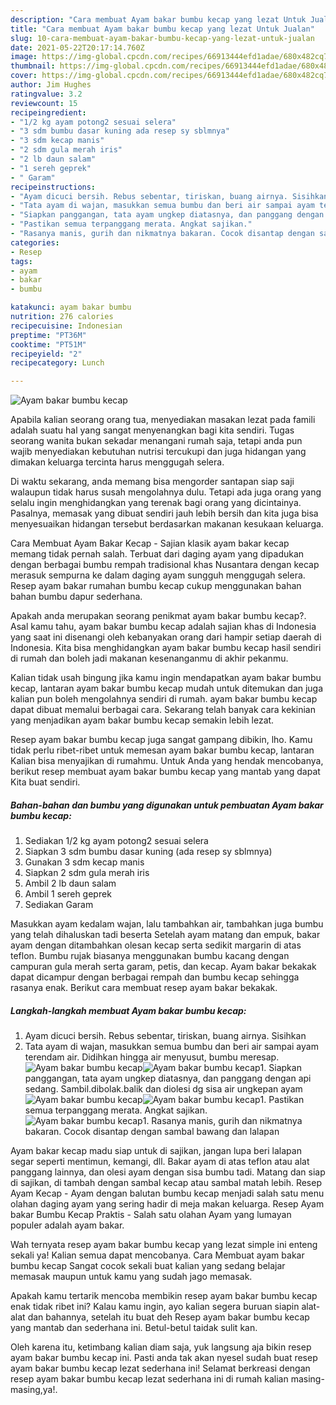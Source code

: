 ```yaml
---
description: "Cara membuat Ayam bakar bumbu kecap yang lezat Untuk Jualan"
title: "Cara membuat Ayam bakar bumbu kecap yang lezat Untuk Jualan"
slug: 10-cara-membuat-ayam-bakar-bumbu-kecap-yang-lezat-untuk-jualan
date: 2021-05-22T20:17:14.760Z
image: https://img-global.cpcdn.com/recipes/66913444efd1adae/680x482cq70/ayam-bakar-bumbu-kecap-foto-resep-utama.jpg
thumbnail: https://img-global.cpcdn.com/recipes/66913444efd1adae/680x482cq70/ayam-bakar-bumbu-kecap-foto-resep-utama.jpg
cover: https://img-global.cpcdn.com/recipes/66913444efd1adae/680x482cq70/ayam-bakar-bumbu-kecap-foto-resep-utama.jpg
author: Jim Hughes
ratingvalue: 3.2
reviewcount: 15
recipeingredient:
- "1/2 kg ayam potong2 sesuai selera"
- "3 sdm bumbu dasar kuning ada resep sy sblmnya"
- "3 sdm kecap manis"
- "2 sdm gula merah iris"
- "2 lb daun salam"
- "1 sereh geprek"
- " Garam"
recipeinstructions:
- "Ayam dicuci bersih. Rebus sebentar, tiriskan, buang airnya. Sisihkan"
- "Tata ayam di wajan, masukkan semua bumbu dan beri air sampai ayam terendam air. Didihkan hingga air menyusut, bumbu meresap."
- "Siapkan panggangan, tata ayam ungkep diatasnya, dan panggang dengan api sedang. Sambil.dibolak.balik dan diolesi dg sisa air ungkepan ayam"
- "Pastikan semua terpanggang merata. Angkat sajikan."
- "Rasanya manis, gurih dan nikmatnya bakaran. Cocok disantap dengan sambal bawang dan lalapan"
categories:
- Resep
tags:
- ayam
- bakar
- bumbu

katakunci: ayam bakar bumbu 
nutrition: 276 calories
recipecuisine: Indonesian
preptime: "PT36M"
cooktime: "PT51M"
recipeyield: "2"
recipecategory: Lunch

---
```



![Ayam bakar bumbu kecap](https://img-global.cpcdn.com/recipes/66913444efd1adae/680x482cq70/ayam-bakar-bumbu-kecap-foto-resep-utama.jpg)

Apabila kalian seorang orang tua, menyediakan masakan lezat pada famili adalah suatu hal yang sangat menyenangkan bagi kita sendiri. Tugas seorang  wanita bukan sekadar menangani rumah saja, tetapi anda pun wajib menyediakan kebutuhan nutrisi tercukupi dan juga hidangan yang dimakan keluarga tercinta harus menggugah selera.

Di waktu  sekarang, anda memang bisa mengorder santapan siap saji walaupun tidak harus susah mengolahnya dulu. Tetapi ada juga orang yang selalu ingin menghidangkan yang terenak bagi orang yang dicintainya. Pasalnya, memasak yang dibuat sendiri jauh lebih bersih dan kita juga bisa menyesuaikan hidangan tersebut berdasarkan makanan kesukaan keluarga. 

Cara Membuat Ayam Bakar Kecap - Sajian klasik ayam bakar kecap memang tidak pernah salah. Terbuat dari daging ayam yang dipadukan dengan berbagai bumbu rempah tradisional khas Nusantara dengan kecap merasuk sempurna ke dalam daging ayam sungguh menggugah selera. Resep ayam bakar rumahan bumbu kecap cukup menggunakan bahan bahan bumbu dapur sederhana.

Apakah anda merupakan seorang penikmat ayam bakar bumbu kecap?. Asal kamu tahu, ayam bakar bumbu kecap adalah sajian khas di Indonesia yang saat ini disenangi oleh kebanyakan orang dari hampir setiap daerah di Indonesia. Kita bisa menghidangkan ayam bakar bumbu kecap hasil sendiri di rumah dan boleh jadi makanan kesenanganmu di akhir pekanmu.

Kalian tidak usah bingung jika kamu ingin mendapatkan ayam bakar bumbu kecap, lantaran ayam bakar bumbu kecap mudah untuk ditemukan dan juga kalian pun boleh mengolahnya sendiri di rumah. ayam bakar bumbu kecap dapat dibuat memalui berbagai cara. Sekarang telah banyak cara kekinian yang menjadikan ayam bakar bumbu kecap semakin lebih lezat.

Resep ayam bakar bumbu kecap juga sangat gampang dibikin, lho. Kamu tidak perlu ribet-ribet untuk memesan ayam bakar bumbu kecap, lantaran Kalian bisa menyajikan di rumahmu. Untuk Anda yang hendak mencobanya, berikut resep membuat ayam bakar bumbu kecap yang mantab yang dapat Kita buat sendiri.

<!--inarticleads1-->

##### Bahan-bahan dan bumbu yang digunakan untuk pembuatan Ayam bakar bumbu kecap:

1. Sediakan 1/2 kg ayam potong2 sesuai selera
1. Siapkan 3 sdm bumbu dasar kuning (ada resep sy sblmnya)
1. Gunakan 3 sdm kecap manis
1. Siapkan 2 sdm gula merah iris
1. Ambil 2 lb daun salam
1. Ambil 1 sereh geprek
1. Sediakan  Garam


Masukkan ayam kedalam wajan, lalu tambahkan air, tambahkan juga bumbu yang telah dihaluskan tadi beserta Setelah ayam matang dan empuk, bakar ayam dengan ditambahkan olesan kecap serta sedikit margarin di atas teflon. Bumbu rujak biasanya menggunakan bumbu kacang dengan campuran gula merah serta garam, petis, dan kecap. Ayam bakar bekakak dapat dicampur dengan berbagai rempah dan bumbu kecap sehingga rasanya enak. Berikut cara membuat resep ayam bakar bekakak. 

<!--inarticleads2-->

##### Langkah-langkah membuat Ayam bakar bumbu kecap:

1. Ayam dicuci bersih. Rebus sebentar, tiriskan, buang airnya. Sisihkan
1. Tata ayam di wajan, masukkan semua bumbu dan beri air sampai ayam terendam air. Didihkan hingga air menyusut, bumbu meresap.
<img src="https://img-global.cpcdn.com/steps/c4a06f101fa3c60a/160x128cq70/ayam-bakar-bumbu-kecap-langkah-memasak-2-foto.jpg" alt="Ayam bakar bumbu kecap"><img src="https://img-global.cpcdn.com/steps/f966b02f091a7561/160x128cq70/ayam-bakar-bumbu-kecap-langkah-memasak-2-foto.jpg" alt="Ayam bakar bumbu kecap">1. Siapkan panggangan, tata ayam ungkep diatasnya, dan panggang dengan api sedang. Sambil.dibolak.balik dan diolesi dg sisa air ungkepan ayam
<img src="https://img-global.cpcdn.com/steps/1e97e0d38a6f85b6/160x128cq70/ayam-bakar-bumbu-kecap-langkah-memasak-3-foto.jpg" alt="Ayam bakar bumbu kecap"><img src="https://img-global.cpcdn.com/steps/a1ec54aac61161e5/160x128cq70/ayam-bakar-bumbu-kecap-langkah-memasak-3-foto.jpg" alt="Ayam bakar bumbu kecap">1. Pastikan semua terpanggang merata. Angkat sajikan.
<img src="https://img-global.cpcdn.com/steps/6e3ccab1d1eefb51/160x128cq70/ayam-bakar-bumbu-kecap-langkah-memasak-4-foto.jpg" alt="Ayam bakar bumbu kecap">1. Rasanya manis, gurih dan nikmatnya bakaran. Cocok disantap dengan sambal bawang dan lalapan


Ayam bakar kecap madu siap untuk di sajikan, jangan lupa beri lalapan segar seperti mentimun, kemangi, dll. Bakar ayam di atas teflon atau alat panggang lainnya, dan olesi ayam dengan sisa bumbu tadi. Matang dan siap di sajikan, di tambah dengan sambal kecap atau sambal matah lebih. Resep Ayam Kecap - Ayam dengan balutan bumbu kecap menjadi salah satu menu olahan daging ayam yang sering hadir di meja makan keluarga. Resep Ayam bakar Bumbu Kecap Praktis - Salah satu olahan Ayam yang lumayan populer adalah ayam bakar. 

Wah ternyata resep ayam bakar bumbu kecap yang lezat simple ini enteng sekali ya! Kalian semua dapat mencobanya. Cara Membuat ayam bakar bumbu kecap Sangat cocok sekali buat kalian yang sedang belajar memasak maupun untuk kamu yang sudah jago memasak.

Apakah kamu tertarik mencoba membikin resep ayam bakar bumbu kecap enak tidak ribet ini? Kalau kamu ingin, ayo kalian segera buruan siapin alat-alat dan bahannya, setelah itu buat deh Resep ayam bakar bumbu kecap yang mantab dan sederhana ini. Betul-betul taidak sulit kan. 

Oleh karena itu, ketimbang kalian diam saja, yuk langsung aja bikin resep ayam bakar bumbu kecap ini. Pasti anda tak akan nyesel sudah buat resep ayam bakar bumbu kecap lezat sederhana ini! Selamat berkreasi dengan resep ayam bakar bumbu kecap lezat sederhana ini di rumah kalian masing-masing,ya!.

